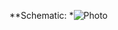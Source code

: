 **Schematic:
*![Photo](http://i0.wp.com/randomnerdtutorials.com/wp-content/uploads/2013/11/schematics.png)
